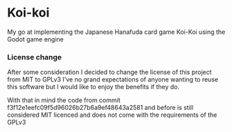 # Koi-koi

My go at implementing the Japanese Hanafuda card game Koi-Koi using the Godot game engine


### License change

After some consideration I decided to change the license of this project from MIT to GPLv3 I've no grand expectations of anyone wanting to reuse this software but I would like to enjoy the benefits if they do.

With that in mind the code from commit f3f12e1eefc09f5d96026b27b6a9ef48643a2581 and before is still considered MIT licenced and does not come with the requirements of the GPLv3